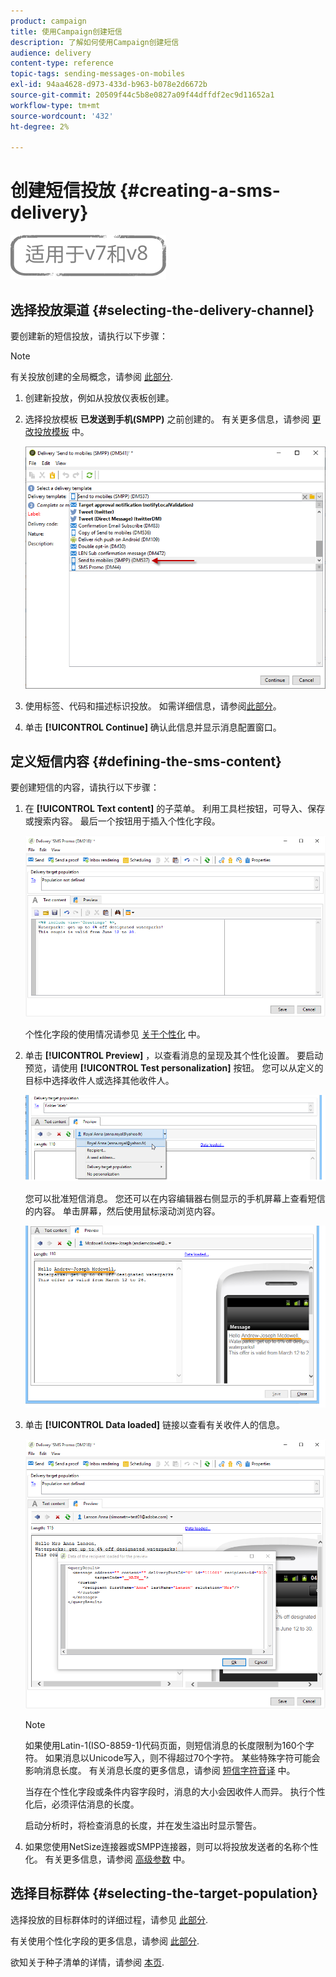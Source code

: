 ```yaml
---
product: campaign
title: 使用Campaign创建短信
description: 了解如何使用Campaign创建短信
audience: delivery
content-type: reference
topic-tags: sending-messages-on-mobiles
exl-id: 94aa4628-d973-433d-b963-b078e2d6672b
source-git-commit: 20509f44c5b8e0827a09f44dffdf2ec9d11652a1
workflow-type: tm+mt
source-wordcount: '432'
ht-degree: 2%

---
```


# 创建短信投放 {#creating-a-sms-delivery}

![](../../assets/common.svg)

## 选择投放渠道 {#selecting-the-delivery-channel}

要创建新的短信投放，请执行以下步骤：

>[!NOTE]
>
>有关投放创建的全局概念，请参阅 [此部分](steps-about-delivery-creation-steps.md).

1. 创建新投放，例如从投放仪表板创建。
1. 选择投放模板 **已发送到手机(SMPP)** 之前创建的。 有关更多信息，请参阅 [更改投放模板](sms-set-up.md#changing-the-delivery-template) 中。

   ![](assets/s_user_mobile_wizard.png)

1. 使用标签、代码和描述标识投放。 如需详细信息，请参阅[此部分](steps-create-and-identify-the-delivery.md#identifying-the-delivery)。
1. 单击 **[!UICONTROL Continue]** 确认此信息并显示消息配置窗口。

## 定义短信内容 {#defining-the-sms-content}

要创建短信的内容，请执行以下步骤：

1. 在 **[!UICONTROL Text content]** 的子菜单。 利用工具栏按钮，可导入、保存或搜索内容。 最后一个按钮用于插入个性化字段。

   ![](assets/s_ncs_user_wizard_sms01_138.png)

   个性化字段的使用情况请参见 [关于个性化](about-personalization.md) 中。

1. 单击 **[!UICONTROL Preview]** ，以查看消息的呈现及其个性化设置。 要启动预览，请使用 **[!UICONTROL Test personalization]** 按钮。 您可以从定义的目标中选择收件人或选择其他收件人。

   ![](assets/s_ncs_user_wizard_sms01_139.png)

   您可以批准短信消息。 您还可以在内容编辑器右侧显示的手机屏幕上查看短信的内容。 单击屏幕，然后使用鼠标滚动浏览内容。

   ![](assets/s_ncs_user_wizard_sms01_140.png)

1. 单击 **[!UICONTROL Data loaded]** 链接以查看有关收件人的信息。

   ![](assets/s_user_mobile_wizard_sms_02.png)

   >[!NOTE]
   >
   >如果使用Latin-1(ISO-8859-1)代码页面，则短信消息的长度限制为160个字符。 如果消息以Unicode写入，则不得超过70个字符。 某些特殊字符可能会影响消息长度。 有关消息长度的更多信息，请参阅 [短信字符音译](#about-character-transliteration) 中。
   >
   >当存在个性化字段或条件内容字段时，消息的大小会因收件人而异。 执行个性化后，必须评估消息的长度。
   >
   >启动分析时，将检查消息的长度，并在发生溢出时显示警告。

1. 如果您使用NetSize连接器或SMPP连接器，则可以将投放发送者的名称个性化。 有关更多信息，请参阅 [高级参数](#advanced-parameters) 中。

## 选择目标群体 {#selecting-the-target-population}

选择投放的目标群体时的详细过程，请参见 [此部分](steps-defining-the-target-population.md).

有关使用个性化字段的更多信息，请参阅 [此部分](about-personalization.md).

欲知关于种子清单的详情，请参阅 [本页](about-seed-addresses.md).
